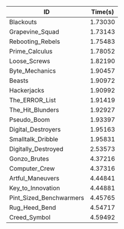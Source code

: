 |ID|Time(s)|
|-|-|
|Blackouts|1.73030|
|Grapevine_Squad|1.73143|
|Rebooting_Rebels|1.75483|
|Prime_Calculus|1.78052|
|Loose_Screws|1.82190|
|Byte_Mechanics|1.90457|
|Beasts|1.90972|
|Hackerjacks|1.90992|
|The_ERROR_List|1.91419|
|The_Hit_Blunders|1.92927|
|Pseudo_Boom|1.93397|
|Digital_Destroyers|1.95163|
|Smalltalk_Dribble|1.95831|
|Digitally_Destroyed|2.53573|
|Gonzo_Brutes|4.37216|
|Computer_Crew|4.37316|
|Artful_Maneuvers|4.44841|
|Key_to_Innovation|4.44881|
|Pint_Sized_Benchwarmers|4.45765|
|Rug_Heed_Bend|4.54717|
|Creed_Symbol|4.59492|
